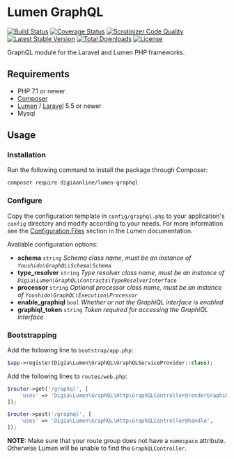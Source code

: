 # Lumen GraphQL
[![Build Status](https://travis-ci.org/digiaonline/lumen-graphql.svg?branch=master)](https://travis-ci.org/digiaonline/lumen-graphql)
[![Coverage Status](https://coveralls.io/repos/github/digiaonline/lumen-graphql/badge.svg?branch=master)](https://coveralls.io/github/digiaonline/lumen-graphql?branch=master)
[![Scrutinizer Code Quality](https://scrutinizer-ci.com/g/digiaonline/lumen-graphql/badges/quality-score.png?b=master)](https://scrutinizer-ci.com/g/digiaonline/lumen-graphql/?branch=master)
[![Latest Stable Version](https://poser.pugx.org/digiaonline/lumen-graphql/v/stable)](https://packagist.org/packages/digiaonline/lumen-graphql)
[![Total Downloads](https://poser.pugx.org/digiaonline/lumen-graphql/downloads)](https://packagist.org/packages/digiaonline/lumen-graphql)
[![License](https://img.shields.io/badge/license-MIT-blue.svg)](https://raw.githubusercontent.com/digiaonline/lumen-graphql/master/LICENSE)

GraphQL module for the Laravel and Lumen PHP frameworks.

## Requirements

- PHP 7.1 or newer
- [Composer](http://getcomposer.org)
- [Lumen](https://lumen.laravel.com/) / [Laravel](https://laravel.com) 5.5 or newer
- Mysql

## Usage

### Installation

Run the following command to install the package through Composer:

```sh
composer require digiaonline/lumen-graphql
```

### Configure

Copy the configuration template in `config/graphql.php` to your application's `config` directory and modify according to your needs.
For more information see the [Configuration Files](http://lumen.laravel.com/docs/configuration#configuration-files) section in the Lumen documentation.

Available configuration options:

- **schema** `string` *Schema class name, must be an instance of `Youshido\GraphQL\Schema\Schema`*
- **type_resolver** `string` *Type resolver class name, must be an instance of `Digia\Lumen\GraphQL\Contracts\TypeResolverInterface`*
- **processor** `string` *Optional processor class name, must be an instance of `Youshido\GraphQL\Execution\Processor`*
- **enable_graphiql** `bool` *Whether or not the GraphiQL interface is enabled*
- **graphiql_token** `string` *Token required for accessing the GraphiQL interface*

### Bootstrapping

Add the following line to ```bootstrap/app.php```:

```php
$app->register(Digia\Lumen\GraphQL\GraphQLServiceProvider::class);
```

Add the following lines to ```routes/web.php```:

```php
$router->get('/graphql', [
    'uses' => 'Digia\Lumen\GraphQL\Http\GraphQLController@renderGraphiQL',
]);

$router->post('/graphql', [
    'uses' => 'Digia\Lumen\GraphQL\Http\GraphQLController@handle',
]);
```

**NOTE:** Make sure that your route group does not have a ```namespace``` attribute. Otherwise Lumen will be unable to find the ```GraphQLController```.

